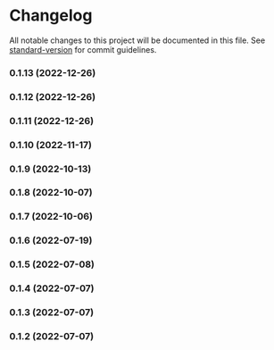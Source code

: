 # Changelog

All notable changes to this project will be documented in this file. See [standard-version](https://github.com/conventional-changelog/standard-version) for commit guidelines.

### 0.1.13 (2022-12-26)

### 0.1.12 (2022-12-26)

### 0.1.11 (2022-12-26)

### 0.1.10 (2022-11-17)

### 0.1.9 (2022-10-13)

### 0.1.8 (2022-10-07)

### 0.1.7 (2022-10-06)

### 0.1.6 (2022-07-19)

### 0.1.5 (2022-07-08)

### 0.1.4 (2022-07-07)

### 0.1.3 (2022-07-07)

### 0.1.2 (2022-07-07)

